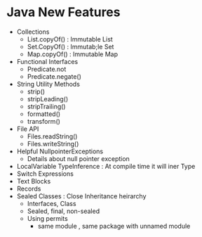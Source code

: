 # Java New Features 
- Collections
   - List.copyOf() : Immutable List 
   - Set.CopyOf() : Immutab;le Set
   - Map.copyOf() : Immutable Map
- Functional Interfaces
   - Predicate.not
   - Predicate.negate() 
- String Utility Methods
   - strip()
   - stripLeading()
   - stripTrailing()
   - formatted()
   - transform()
- File API
   - Files.readString()
   - Files.writeString()
- Helpful NullpointerExceptions
   - Details about null pointer exception
- LocalVariable TypeInference : At compile time it will iner Type
- Switch Expressions
- Text Blocks
- Records
- Sealed Classes : Close Inheritance heirarchy
   - Interfaces, Class
   - Sealed, final, non-sealed
   - Using permits
       - same module , same package with unnamed module
